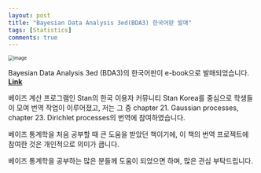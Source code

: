 ```yaml
---
layout: post
title: "Bayesian Data Analysis 3ed(BDA3) 한국어판 발매"
tags: [Statistics]
comments: true
---
```


<img src="https://user-images.githubusercontent.com/45325895/87516896-101ff280-c6b9-11ea-9fcc-9c5eff93e434.png" alt="image" style="zoom:67%;" />



Bayesian Data Analysis 3ed (BDA3)의 한국어판이 e-book으로 발매되었습니다. [**Link**](https://www.bookcube.com/detail.asp?series_num=920017346)  

베이즈 계산 프로그램인 Stan의 한국 이용자 커뮤니티 Stan Korea를 중심으로 학생들이 모여 번역 작업이 이루어졌고, 저는 그 중 chapter 21. Gaussian processes, chapter 23. Dirichlet processes의 번역에 참여하였습니다.  

베이즈 통계학을 처음 공부할 때 큰 도움을 받았던 책이기에, 이 책의 번역 프로젝트에 참여한 것은 개인적으로 의미가 큽니다.  

베이즈 통계학을 공부하는 많은 분들께 도움이 되었으면 하며, 많은 관심 부탁드립니다.

